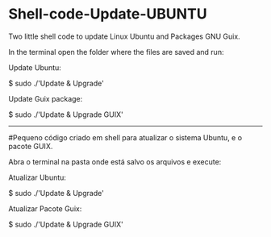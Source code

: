# Shell-code-Update-UBUNTU
Two little shell code to update Linux Ubuntu and Packages GNU Guix.
 
 In the terminal open the folder where the files are saved and run:
 
 Update Ubuntu:

$ sudo ./'Update & Upgrade' 

Update Guix package:

$ sudo ./'Update & Upgrade  GUIX'
 
 -----------
 
 #Pequeno código criado em shell para atualizar o sistema Ubuntu, e o pacote GUIX.
  
 Abra o terminal na pasta onde está salvo os arquivos e execute:  
 
Atualizar Ubuntu:
 
  $ sudo ./'Update & Upgrade' 
 
Atualizar Pacote Guix:
  
  $ sudo ./'Update & Upgrade  GUIX'
 

